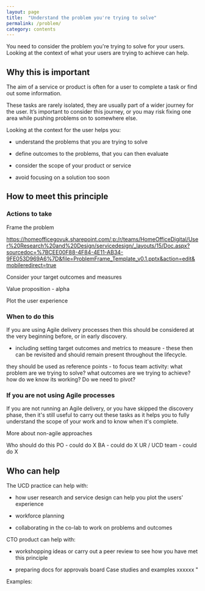 ```yaml
---
layout: page
title:  "Understand the problem you're trying to solve"
permalink: /problem/
category: contents
---
```


You need to consider the problem you're trying to solve for your users. Looking at the context of what your users are trying to achieve can help.


## Why this is important  

The aim of a service or product is often for a user to complete a task or find out some information.  

These tasks are rarely isolated, they are usually part of a wider journey for the user. It’s important to consider this journey, or you may risk fixing one area while pushing problems on to somewhere else.   

Looking at the context for the user helps you:  

* understand the problems that you are trying to solve 

* define outcomes to the problems, that you can then evaluate 

* consider the scope of your product or service  

* avoid focusing on a solution too soon 

 

## How to meet this principle  

 

### Actions to take 

Frame the problem  

https://homeofficegovuk.sharepoint.com/:p:/r/teams/HomeOfficeDigital/User%20Research%20and%20Design/servicedesign/_layouts/15/Doc.aspx?sourcedoc=%7BCEE00F88-4F84-4E11-AB34-9FE053D969A6%7D&file=ProblemFrame_Template_v0.1.pptx&action=edit&mobileredirect=true 

Consider your target outcomes and measures 

Value proposition  - alpha 

Plot the user experience 

 

### When to do this  

If you are using Agile delivery processes then this should be considered at the very beginning before, or in early discovery.  

 - including setting target outcomes and metrics to measure - these then can be revisited and should remain present throughout the lifecycle.  

they should be used as reference points - to focus team activity: what problem are we trying to solve? what outcomes are we trying to achieve? how do we know its working? Do we need to pivot? 

 

### If you are not using Agile processes  

If you are not running an Agile delivery, or you have skipped the discovery phase, then it's still useful to carry out these tasks as it helps you to fully understand the scope of your work and to know when it's complete.  

More about non-agile approaches 

Who should do this PO - could do X BA - could do X UR / UCD team - could do X  

 

 

## Who can help  

The UCD practice can help with:  

* how user research and service design can help you plot the users' experience  

* workforce planning  

* collaborating in the co-lab to work on problems and outcomes  

 

CTO product can help with:  

* workshopping ideas or carry out a peer review to see how you have met this principle 

* preparing docs for approvals board Case studies and examples xxxxxx " 

 

Examples: 
